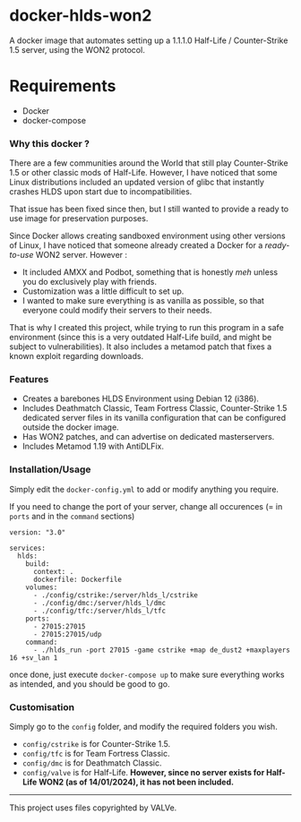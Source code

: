 # docker-hlds-won2
A docker image that automates setting up a 1.1.1.0 Half-Life / Counter-Strike 1.5 server, using the WON2 protocol.

# Requirements
- Docker
- docker-compose

### Why this docker ?

There are a few communities around the World that still play Counter-Strike 1.5 or other classic mods of Half-Life. However, I have noticed that some Linux distributions included an updated version of glibc that instantly crashes HLDS upon start due to incompatibilities.

That issue has been fixed since then, but I still wanted to provide a ready to use image for preservation purposes.

Since Docker allows creating sandboxed environment using other versions of Linux, I have noticed that someone already created a Docker for a *ready-to-use* WON2 server. However :
* It included AMXX and Podbot, something that is honestly *meh* unless you do exclusively play with friends.
* Customization was a little difficult to set up.
* I wanted to make sure everything is as vanilla as possible, so that everyone could modify their servers to their needs.

That is why I created this project, while trying to run this program in a safe environment (since this is a very outdated Half-Life build, and might be subject to vulnerabilities). It also includes a metamod patch that fixes a known exploit regarding downloads.

### Features
* Creates a barebones HLDS Environment using Debian 12 (i386).
* Includes Deathmatch Classic, Team Fortress Classic, Counter-Strike 1.5 dedicated server files in its vanilla configuration that can be configured outside the docker image.
* Has WON2 patches, and can advertise on dedicated masterservers.
* Includes Metamod 1.19 with AntiDLFix.

### Installation/Usage

Simply edit the `docker-config.yml` to add or modify anything you require.

If you need to change the port of your server, change all occurences (= in `ports` and in the `command` sections)

```
version: "3.0"

services:
  hlds:
    build:
      context: .
      dockerfile: Dockerfile
    volumes:
      - ./config/cstrike:/server/hlds_l/cstrike 
      - ./config/dmc:/server/hlds_l/dmc 
      - ./config/tfc:/server/hlds_l/tfc
    ports:
      - 27015:27015
      - 27015:27015/udp
    command:
      - ./hlds_run -port 27015 -game cstrike +map de_dust2 +maxplayers 16 +sv_lan 1
```

once done, just execute `docker-compose up` to make sure everything works as intended, and you should be good to go.

### Customisation

Simply go to the `config` folder, and modify the required folders you wish.

- `config/cstrike` is for Counter-Strike 1.5.
- `config/tfc` is for Team Fortress Classic. 
- `config/dmc` is for Deathmatch Classic. 
- `config/valve` is for Half-Life. **However, since no server exists for Half-Life WON2 (as of 14/01/2024), it has not been included.** 


-----------

This project uses files copyrighted by VALVe. 